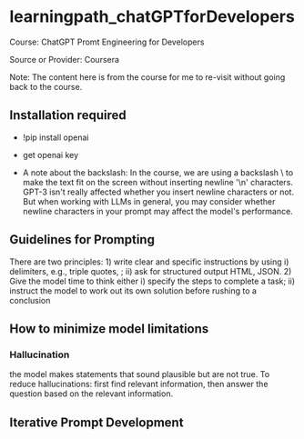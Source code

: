 # learningpath_chatGPTforDevelopers 
Course: ChatGPT Promt Engineering for Developers

Source or Provider: Coursera

Note: The content here is from the course for me to re-visit without going back to the course.
## Installation required
- !pip install openai

- get openai key
- A note about the backslash: In the course, we are using a backslash \ to make the text fit on the screen without inserting newline '\n' characters. GPT-3 isn't really affected whether you insert newline characters or not. But when working with LLMs in general, you may consider whether newline characters in your prompt may affect the model's performance.
## Guidelines for Prompting
There are two principles: 1) write clear and specific instructions by using i) delimiters, e.g., triple quotes, ; ii) ask for structured output HTML, JSON. 2) Give the model time to think either i) specify the steps to complete a task; ii) instruct the model to work out its own solution before rushing to a conclusion
## How to minimize model limitations 
### Hallucination
the model makes statements that sound plausible but are not true.
To reduce hallucinations: first find relevant information, then answer the question based on the relevant information.
## Iterative Prompt Development
